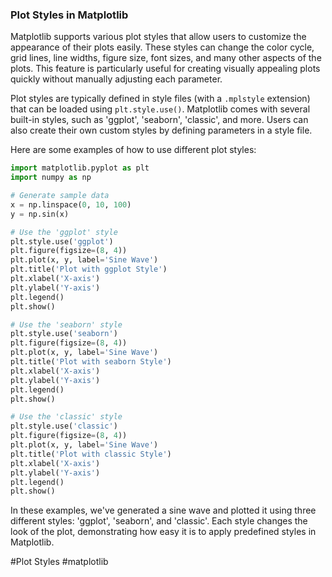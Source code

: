 ### Plot Styles in Matplotlib

Matplotlib supports various plot styles that allow users to customize the appearance of their plots easily. These styles can change the color cycle, grid lines, line widths, figure size, font sizes, and many other aspects of the plots. This feature is particularly useful for creating visually appealing plots quickly without manually adjusting each parameter.

Plot styles are typically defined in style files (with a `.mplstyle` extension) that can be loaded using `plt.style.use()`. Matplotlib comes with several built-in styles, such as 'ggplot', 'seaborn', 'classic', and more. Users can also create their own custom styles by defining parameters in a style file.

Here are some examples of how to use different plot styles:

```python
import matplotlib.pyplot as plt
import numpy as np

# Generate sample data
x = np.linspace(0, 10, 100)
y = np.sin(x)

# Use the 'ggplot' style
plt.style.use('ggplot')
plt.figure(figsize=(8, 4))
plt.plot(x, y, label='Sine Wave')
plt.title('Plot with ggplot Style')
plt.xlabel('X-axis')
plt.ylabel('Y-axis')
plt.legend()
plt.show()

# Use the 'seaborn' style
plt.style.use('seaborn')
plt.figure(figsize=(8, 4))
plt.plot(x, y, label='Sine Wave')
plt.title('Plot with seaborn Style')
plt.xlabel('X-axis')
plt.ylabel('Y-axis')
plt.legend()
plt.show()

# Use the 'classic' style
plt.style.use('classic')
plt.figure(figsize=(8, 4))
plt.plot(x, y, label='Sine Wave')
plt.title('Plot with classic Style')
plt.xlabel('X-axis')
plt.ylabel('Y-axis')
plt.legend()
plt.show()
```

In these examples, we've generated a sine wave and plotted it using three different styles: 'ggplot', 'seaborn', and 'classic'. Each style changes the look of the plot, demonstrating how easy it is to apply predefined styles in Matplotlib.

#Plot Styles #matplotlib